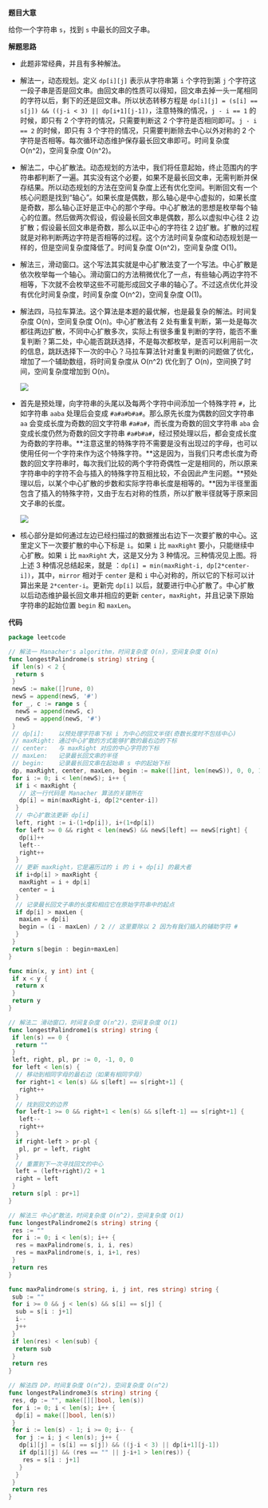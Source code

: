  **题目大意** 

给你一个字符串 `s`，找到 `s` 中最长的回文子串。

**解题思路**  

- 此题非常经典，并且有多种解法。

- 解法一，动态规划。定义 `dp[i][j]` 表示从字符串第 `i` 个字符到第 `j` 个字符这一段子串是否是回文串。由回文串的性质可以得知，回文串去掉一头一尾相同的字符以后，剩下的还是回文串。所以状态转移方程是 `dp[i][j] = (s[i] == s[j]) && ((j-i < 3) || dp[i+1][j-1])`，注意特殊的情况，`j - i == 1` 的时候，即只有 2 个字符的情况，只需要判断这 2 个字符是否相同即可。`j - i == 2` 的时候，即只有 3 个字符的情况，只需要判断除去中心以外对称的 2 个字符是否相等。每次循环动态维护保存最长回文串即可。时间复杂度 O(n^2)，空间复杂度 O(n^2)。

- 解法二，中心扩散法。动态规划的方法中，我们将任意起始，终止范围内的字符串都判断了一遍。其实没有这个必要，如果不是最长回文串，无需判断并保存结果。所以动态规划的方法在空间复杂度上还有优化空间。判断回文有一个核心问题是找到“轴心”。如果长度是偶数，那么轴心是中心虚拟的，如果长度是奇数，那么轴心正好是正中心的那个字母。中心扩散法的思想是枚举每个轴心的位置。然后做两次假设，假设最长回文串是偶数，那么以虚拟中心往 2 边扩散；假设最长回文串是奇数，那么以正中心的字符往 2 边扩散。扩散的过程就是对称判断两边字符是否相等的过程。这个方法时间复杂度和动态规划是一样的，但是空间复杂度降低了。时间复杂度 O(n^2)，空间复杂度 O(1)。

- 解法三，滑动窗口。这个写法其实就是中心扩散法变了一个写法。中心扩散是依次枚举每一个轴心。滑动窗口的方法稍微优化了一点，有些轴心两边字符不相等，下次就不会枚举这些不可能形成回文子串的轴心了。不过这点优化并没有优化时间复杂度，时间复杂度 O(n^2)，空间复杂度 O(1)。

- 解法四，马拉车算法。这个算法是本题的最优解，也是最复杂的解法。时间复杂度 O(n)，空间复杂度 O(n)。中心扩散法有 2 处有重复判断，第一处是每次都往两边扩散，不同中心扩散多次，实际上有很多重复判断的字符，能否不重复判断？第二处，中心能否跳跃选择，不是每次都枚举，是否可以利用前一次的信息，跳跃选择下一次的中心？马拉车算法针对重复判断的问题做了优化，增加了一个辅助数组，将时间复杂度从 O(n^2) 优化到了 O(n)，空间换了时间，空间复杂度增加到 O(n)。

  ![](https://image-1302243118.cos.ap-beijing.myqcloud.com/img/leetcode_5_1.png)

- 首先是预处理，向字符串的头尾以及每两个字符中间添加一个特殊字符 `#`，比如字符串 `aaba` 处理后会变成 `#a#a#b#a#`。那么原先长度为偶数的回文字符串 `aa` 会变成长度为奇数的回文字符串 `#a#a#`，而长度为奇数的回文字符串 `aba` 会变成长度仍然为奇数的回文字符串 `#a#b#a#`，经过预处理以后，都会变成长度为奇数的字符串。**注意这里的特殊字符不需要是没有出现过的字母，也可以使用任何一个字符来作为这个特殊字符。**这是因为，当我们只考虑长度为奇数的回文字符串时，每次我们比较的两个字符奇偶性一定是相同的，所以原来字符串中的字符不会与插入的特殊字符互相比较，不会因此产生问题。**预处理以后，以某个中心扩散的步数和实际字符串长度是相等的。**因为半径里面包含了插入的特殊字符，又由于左右对称的性质，所以扩散半径就等于原来回文子串的长度。

  ![](https://image-1302243118.cos.ap-beijing.myqcloud.com/img/leetcode_5_2.png)

- 核心部分是如何通过左边已经扫描过的数据推出右边下一次要扩散的中心。这里定义下一次要扩散的中心下标是 `i`。如果 `i` 比 `maxRight` 要小，只能继续中心扩散。如果 `i` 比 `maxRight` 大，这是又分为 3 种情况。三种情况见上图。将上述 3 种情况总结起来，就是 ：`dp[i] = min(maxRight-i, dp[2*center-i])`，其中，`mirror` 相对于 `center` 是和 `i` 中心对称的，所以它的下标可以计算出来是 `2*center-i`。更新完 `dp[i]` 以后，就要进行中心扩散了。中心扩散以后动态维护最长回文串并相应的更新 `center`，`maxRight`，并且记录下原始字符串的起始位置 `begin` 和 `maxLen`。

**代码**  

```go
package leetcode

// 解法一 Manacher's algorithm，时间复杂度 O(n)，空间复杂度 O(n)
func longestPalindrome(s string) string {
 if len(s) < 2 {
  return s
 }
 newS := make([]rune, 0)
 newS = append(newS, '#')
 for _, c := range s {
  newS = append(newS, c)
  newS = append(newS, '#')
 }
 // dp[i]:    以预处理字符串下标 i 为中心的回文半径(奇数长度时不包括中心)
 // maxRight: 通过中心扩散的方式能够扩散的最右边的下标
 // center:   与 maxRight 对应的中心字符的下标
 // maxLen:   记录最长回文串的半径
 // begin:    记录最长回文串在起始串 s 中的起始下标
 dp, maxRight, center, maxLen, begin := make([]int, len(newS)), 0, 0, 1, 0
 for i := 0; i < len(newS); i++ {
  if i < maxRight {
   // 这一行代码是 Manacher 算法的关键所在
   dp[i] = min(maxRight-i, dp[2*center-i])
  }
  // 中心扩散法更新 dp[i]
  left, right := i-(1+dp[i]), i+(1+dp[i])
  for left >= 0 && right < len(newS) && newS[left] == newS[right] {
   dp[i]++
   left--
   right++
  }
  // 更新 maxRight，它是遍历过的 i 的 i + dp[i] 的最大者
  if i+dp[i] > maxRight {
   maxRight = i + dp[i]
   center = i
  }
  // 记录最长回文子串的长度和相应它在原始字符串中的起点
  if dp[i] > maxLen {
   maxLen = dp[i]
   begin = (i - maxLen) / 2 // 这里要除以 2 因为有我们插入的辅助字符 #
  }
 }
 return s[begin : begin+maxLen]
}

func min(x, y int) int {
 if x < y {
  return x
 }
 return y
}

// 解法二 滑动窗口，时间复杂度 O(n^2)，空间复杂度 O(1)
func longestPalindrome1(s string) string {
 if len(s) == 0 {
  return ""
 }
 left, right, pl, pr := 0, -1, 0, 0
 for left < len(s) {
  // 移动到相同字母的最右边（如果有相同字母）
  for right+1 < len(s) && s[left] == s[right+1] {
   right++
  }
  // 找到回文的边界
  for left-1 >= 0 && right+1 < len(s) && s[left-1] == s[right+1] {
   left--
   right++
  }
  if right-left > pr-pl {
   pl, pr = left, right
  }
  // 重置到下一次寻找回文的中心
  left = (left+right)/2 + 1
  right = left
 }
 return s[pl : pr+1]
}

// 解法三 中心扩散法，时间复杂度 O(n^2)，空间复杂度 O(1)
func longestPalindrome2(s string) string {
 res := ""
 for i := 0; i < len(s); i++ {
  res = maxPalindrome(s, i, i, res)
  res = maxPalindrome(s, i, i+1, res)
 }
 return res
}

func maxPalindrome(s string, i, j int, res string) string {
 sub := ""
 for i >= 0 && j < len(s) && s[i] == s[j] {
  sub = s[i : j+1]
  i--
  j++
 }
 if len(res) < len(sub) {
  return sub
 }
 return res
}

// 解法四 DP，时间复杂度 O(n^2)，空间复杂度 O(n^2)
func longestPalindrome3(s string) string {
 res, dp := "", make([][]bool, len(s))
 for i := 0; i < len(s); i++ {
  dp[i] = make([]bool, len(s))
 }
 for i := len(s) - 1; i >= 0; i-- {
  for j := i; j < len(s); j++ {
   dp[i][j] = (s[i] == s[j]) && ((j-i < 3) || dp[i+1][j-1])
   if dp[i][j] && (res == "" || j-i+1 > len(res)) {
    res = s[i : j+1]
   }
  }
 }
 return res
}
```